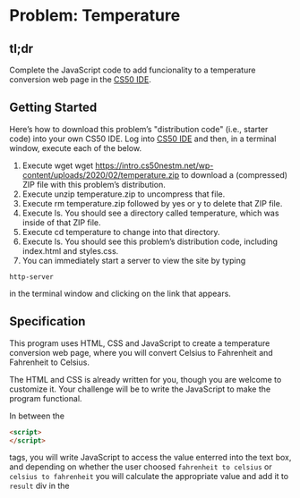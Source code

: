 # Problem: Temperature

## tl;dr
Complete the JavaScript code to add funcionality to a temperature conversion web page in the [CS50 IDE](https://ide.cs50.io).

## Getting Started
Here’s how to download this problem’s "distribution code" (i.e., starter code) into your own CS50 IDE. Log into [CS50 IDE](https://ide.cs50.io) and then, in a terminal window, execute each of the below.

1. Execute wget wget https://intro.cs50nestm.net/wp-content/uploads/2020/02/temperature.zip to download a (compressed) ZIP file with this problem’s distribution.
2. Execute unzip temperature.zip to uncompress that file.
3. Execute rm temperature.zip followed by yes or y to delete that ZIP file.
4. Execute ls. You should see a directory called temperature, which was inside of that ZIP file.
5. Execute cd temperature to change into that directory.
6. Execute ls. You should see this problem’s distribution code, including index.html and styles.css.
7. You can immediately start a server to view the site by typing

```
http-server
```

in the terminal window and clicking on the link that appears.

## Specification

This program uses HTML, CSS and JavaScript to create a temperature conversion web page, where you will convert Celsius to Fahrenheit and Fahrenheit to Celsius.

The HTML and CSS is already written for you, though you are welcome to customize it. Your challenge will be to write the JavaScript to make the program functional.

In between the

```html
<script>
</script>
```

tags, you will write JavaScript to access the value enterred into the text box, and depending on whether the user choosed ```fahrenheit to celsius``` or ```celsius to fahrenheit``` you will calculate the appropriate value and add it to `result` div in the 
